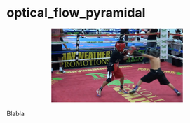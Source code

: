 # optical_flow_pyramidal
<div align="center">
    <img src="boxing/002.jpg", width="300">
</div>


Blabla
